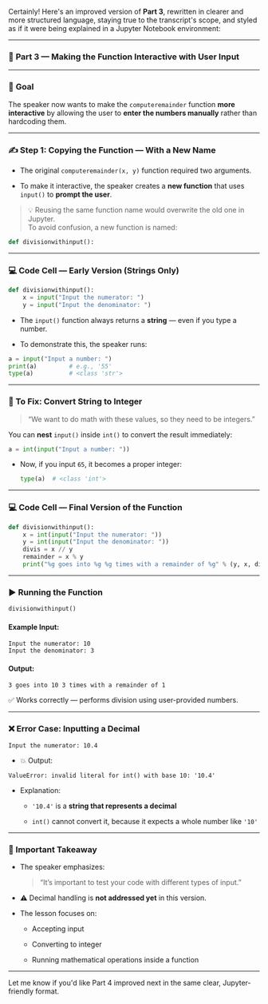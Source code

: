 Certainly! Here's an improved version of **Part 3**, rewritten in clearer and more structured language, staying true to the transcript's scope, and styled as if it were being explained in a Jupyter Notebook environment:

---

### 📘 **Part 3 — Making the Function Interactive with User Input**

---

### 🧭 **Goal**

The speaker now wants to make the `computeremainder` function **more interactive** by allowing the user to **enter the numbers manually** rather than hardcoding them.

---

### ✍️ Step 1: Copying the Function — With a New Name

- The original `computeremainder(x, y)` function required two arguments.
    
- To make it interactive, the speaker creates a **new function** that uses `input()` to **prompt the user**.
    

> 💡 Reusing the same function name would overwrite the old one in Jupyter.  
> To avoid confusion, a new function is named:

```python
def divisionwithinput():
```

---

### 💻 Code Cell — Early Version (Strings Only)

```python
def divisionwithinput():
    x = input("Input the numerator: ")
    y = input("Input the denominator: ")
```

- The `input()` function always returns a **string** — even if you type a number.
    
- To demonstrate this, the speaker runs:
    

```python
a = input("Input a number: ")
print(a)         # e.g., '55'
type(a)          # <class 'str'>
```

---

### 🧠 To Fix: Convert String to Integer

> “We want to do math with these values, so they need to be integers.”

You can **nest** `input()` inside `int()` to convert the result immediately:

```python
a = int(input("Input a number: "))
```

- Now, if you input `65`, it becomes a proper integer:
    
    ```python
    type(a)  # <class 'int'>
    ```
    

---

### 💻 Code Cell — Final Version of the Function

```python
def divisionwithinput():
    x = int(input("Input the numerator: "))
    y = int(input("Input the denominator: "))
    divis = x // y
    remainder = x % y
    print("%g goes into %g %g times with a remainder of %g" % (y, x, divis, remainder))
```

---

### ▶️ Running the Function

```python
divisionwithinput()
```

#### Example Input:

```
Input the numerator: 10  
Input the denominator: 3
```

#### Output:

```
3 goes into 10 3 times with a remainder of 1
```

✅ Works correctly — performs division using user-provided numbers.

---

### ❌ Error Case: Inputting a Decimal

```plaintext
Input the numerator: 10.4
```

- 💥 Output:
    

```
ValueError: invalid literal for int() with base 10: '10.4'
```

- Explanation:
    
    - `'10.4'` is a **string that represents a decimal**
        
    - `int()` cannot convert it, because it expects a whole number like `'10'`
        

---

### 🧪 Important Takeaway

- The speaker emphasizes:
    
    > “It’s important to test your code with different types of input.”
    
- ⚠️ Decimal handling is **not addressed yet** in this version.
    
- The lesson focuses on:
    
    - Accepting input
        
    - Converting to integer
        
    - Running mathematical operations inside a function
        

---

Let me know if you'd like Part 4 improved next in the same clear, Jupyter-friendly format.